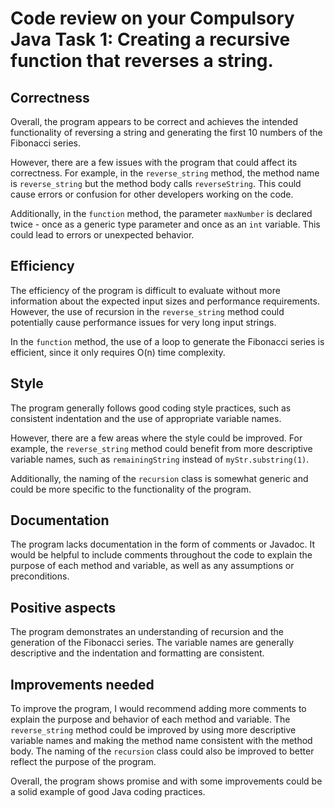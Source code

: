 # Code review on your Compulsory Java Task 1: Creating a recursive function that reverses a string.

## Correctness

Overall, the program appears to be correct and achieves the intended functionality of reversing a string and generating the first 10 numbers of the Fibonacci series.

However, there are a few issues with the program that could affect its correctness. For example, in the `reverse_string` method, the method name is `reverse_string` but the method body calls `reverseString`. This could cause errors or confusion for other developers working on the code.

Additionally, in the `function` method, the parameter `maxNumber` is declared twice - once as a generic type parameter and once as an `int` variable. This could lead to errors or unexpected behavior.

## Efficiency

The efficiency of the program is difficult to evaluate without more information about the expected input sizes and performance requirements. However, the use of recursion in the `reverse_string` method could potentially cause performance issues for very long input strings.

In the `function` method, the use of a loop to generate the Fibonacci series is efficient, since it only requires O(n) time complexity.

## Style

The program generally follows good coding style practices, such as consistent indentation and the use of appropriate variable names.

However, there are a few areas where the style could be improved. For example, the `reverse_string` method could benefit from more descriptive variable names, such as `remainingString` instead of `myStr.substring(1)`.

Additionally, the naming of the `recursion` class is somewhat generic and could be more specific to the functionality of the program.

## Documentation

The program lacks documentation in the form of comments or Javadoc. It would be helpful to include comments throughout the code to explain the purpose of each method and variable, as well as any assumptions or preconditions.

## Positive aspects

The program demonstrates an understanding of recursion and the generation of the Fibonacci series. The variable names are generally descriptive and the indentation and formatting are consistent.

## Improvements needed

To improve the program, I would recommend adding more comments to explain the purpose and behavior of each method and variable. The `reverse_string` method could be improved by using more descriptive variable names and making the method name consistent with the method body. The naming of the `recursion` class could also be improved to better reflect the purpose of the program.

Overall, the program shows promise and with some improvements could be a solid example of good Java coding practices.
